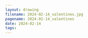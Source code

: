 ```yaml
---
layout: drawing
filename: 2024-02-14_valentines.jpg
pagename: 2024-02-14_valentines
date: 2024-02-14
tags:
---
```

